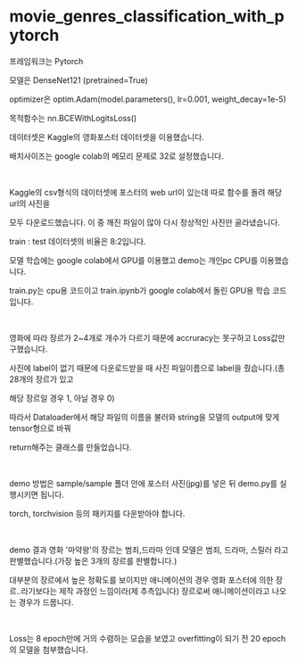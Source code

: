 # movie_genres_classification_with_pytorch

프레임워크는 Pytorch

모델은 DenseNet121 (pretrained=True)

optimizer은 optim.Adam(model.parameters(), lr=0.001, weight_decay=1e-5)

목적함수는 nn.BCEWithLogitsLoss()

데이터셋은 Kaggle의 영화포스터 데이터셋을 이용했습니다.

배치사이즈는 google colab의 메모리 문제로 32로 설정했습니다.

​

Kaggle의 csv형식의 데이터셋에 포스터의 web url이 있는데 따로 함수를 돌려 해당 url의 사진을

모두 다운로드했습니다. 이 중 깨진 파일이 많아 다시 정상적인 사진만 골라냈습니다.

train : test 데이터셋의 비율은 8:2입니다.

모델 학습에는 google colab에서 GPU를 이용했고 demo는 개인pc CPU를 이용했습니다.

train.py는 cpu용 코드이고 train.ipynb가 google colab에서 돌린 GPU용 학습 코드입니다.

​

영화에 따라 장르가 2~4개로 개수가 다르기 때문에 accruracy는 못구하고 Loss값만 구했습니다.

사진에 label이 없기 때문에 다운로드받을 때 사진 파일이름으로 label을 줬습니다.(총 28개의 장르가 있고

해당 장르일 경우 1, 아닐 경우 0)

따라서 Dataloader에서 해당 파일의 이름을 불러와 string을 모델의 output에 맞게 tensor형으로 바꿔

return해주는 클래스를 만들었습니다.

​

demo 방법은 sample/sample 폴더 안에 포스터 사진(jpg)를 넣은 뒤 demo.py를 실행시키면 됩니다.

torch, torchvision 등의 패키지를 다운받아야 합니다.

​

demo 결과 영화 '마약왕'의 장르는 범죄,드라마 인데 모델은 범죄, 드라마, 스릴러 라고 판별했습니다.(가장 높은 3개의 장르를 판별합니다.)

대부분의 장르에서 높은 정확도를 보이지만 애니메이션의 경우 영화 포스터에 의한 장르..라기보다는 제작 과정인 느낌이라(제 추측입니다) 장르로써 애니메이션이라고 나오는 경우가 드뭅니다.

​

Loss는 8 epoch만에 거의 수렴하는 모습을 보였고 overfitting이 되기 전 20 epoch의 모델을 첨부했습니다.
